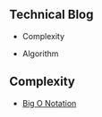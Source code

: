 ## Technical Blog



- Complexity 
 


- Algorithm


## Complexity
  -  [Big O Notation](https://www.youtube.com/watch?v=v4cd1O4zkGw)
